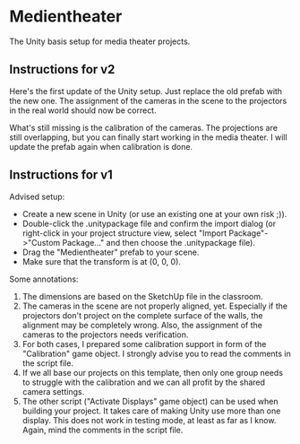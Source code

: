 # Medientheater
The Unity basis setup for media theater projects.

## Instructions for v2
Here's the first update of the Unity setup. Just replace the old prefab with the new one. The assignment of the cameras in the scene to the projectors in the real world should now be correct.

What's still missing is the calibration of the cameras. The projections are still overlapping, but you can finally start working in the media theater. I will update the prefab again when calibration is done. 


## Instructions for v1
Advised setup:
 - Create a new scene in Unity (or use an existing one at your own risk ;)).
 - Double-click the .unitypackage file and confirm the import dialog (or right-click in your project structure view, select "Import Package"->"Custom Package..." and then choose the .unitypackage file).
 - Drag the "Medientheater" prefab to your scene.
 - Make sure that the transform is at (0, 0, 0).

Some annotations:
1. The dimensions are based on the SketchUp file in the classroom.
2. The cameras in the scene are not properly aligned, yet. Especially if the projectors don't project on the complete surface of the walls, the alignment may be completely wrong. Also, the assignment of the cameras to the projectors needs verification.
3. For both cases, I prepared some calibration support in form of the "Calibration" game object. I strongly advise you to read the comments in the script file.
4. If we all base our projects on this template, then only one group needs to struggle with the calibration and we can all profit by the shared camera settings. 
5. The other script ("Activate Displays" game object) can be used when building your project. It takes care of making Unity use more than one display. This does not work in testing mode, at least as far as I know. Again, mind the comments in the script file. 
